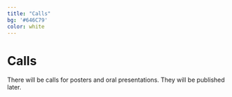 ```yaml
---
title: "Calls"
bg: '#646C79'
color: white
---
```

# Calls

There will be calls for posters and oral presentations. They will be published later.


